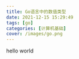 ```yaml
---
title: Go语言中的数值类型
date: 2021-12-15 15:29:49
tags: [go]
categories: [计算机基础]
cover: /images/go.png
---
```


hello world